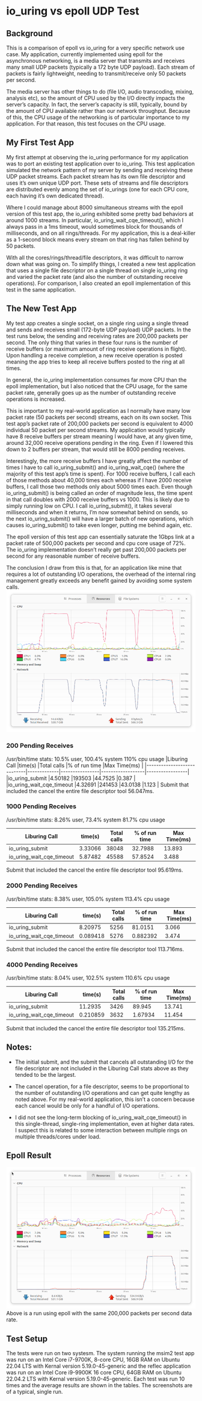 # io_uring vs epoll UDP Test
## Background
This is a comparison of epoll vs io_uring for a very specific network use case. My application, currently implemented using epoll for the asynchronous networking, is a media server that transmits and receives many small UDP packets (typically a 172 byte UDP payload). Each stream of packets is fairly lightweight, needing to transmit/receive only 50 packets per second.

The media server has other things to do (file I/O, audio transcoding, mixing, analysis etc), so the amount of CPU used by the I/O directly impacts the server’s capacity. In fact, the server’s capacity is still, typically, bound by the amount of CPU available rather than our network throughput. Because of this, the CPU usage of the networking is of particular importance to my application. For that reason, this test focuses on the CPU usage.

## My First Test App
My first attempt at observing the io_uring performance for my application was to port an existing test application over to io_uring. This test application simulated the network pattern of my server by sending and receiving these UDP packet streams. Each packet stream has its own file descriptor and uses it’s own unique UDP port. These sets of streams and file descriptors are distributed evenly among the set of io_urings (one for each CPU core, each having it’s own dedicated thread).

Where I could manage about 8000 simultaneous streams with the epoll version of this test app, the io_uring exhibited some pretty bad behaviors at around 1000 streams. In particular, io_uring_wait_cqe_timeout(), which I always pass in a 1ms timeout, would sometimes block for thousands of milliseconds, and on all rings/threads. For my application, this is a deal-killer as a 1-second block means every stream on that ring has fallen behind by 50 packets.

With all the cores/rings/thread/file descriptors, it was difficult to narrow down what was going on. To simplify things, I created a new test application that uses a single file descriptor on a single thread on single io_uring ring and varied the packet rate (and also the number of outstanding receive operations). For comparison, I also created an epoll implementation of this test in the same application.

## The New Test App
My test app creates a single socket, on a single ring using a single thread and sends and receives small (172-byte UDP payload) UDP packets. In the test runs below, the sending and receiving rates are 200,000 packets per second. The only thing that varies in these four runs is the number of receive buffers (or maximum amount of ring receive operations in flight). Upon handling a receive completion, a new receive operation is posted meaning the app tries to keep all receive buffers posted to the ring at all times.

In general, the io_uring implementation consumes far more CPU than the epoll implementation, but I also noticed that the CPU usage, for the same packet rate, generally goes up as the number of outstanding receive operations is increased.

This is important to my real-world application as I normally have many low packet rate (50 packets per second) streams, each on its own socket. This test app’s packet rate of 200,000 packets per second is equivalent to 4000 individual 50 packet per second streams. My application would typically have 8 receive buffers per stream meaning I would have, at any given time, around 32,000 receive operations pending in the ring. Even if I lowered this down to 2 buffers per stream, that would still be 8000 pending receives.

Interestingly, the more receive buffers I have greatly affect the number of times I have to call io_uring_submit() and io_uring_wait_cqe() (where the majority of this test app’s time is spent). For 1000 receive buffers, I call each of those methods about 40,000 times each whereas if I have 2000 receive buffers, I call those two methods only about 5000 times each. Even though io_uring_submit() is being called an order of magnitude less, the time spent in that call doubles with 2000 receive buffers vs 1000. This is likely due to simply running low on CPU. I call io_uring_submit(), it takes several milliseconds and when it returns, I’m now somewhat behind on sends, so the next io_uring_submit() will have a larger batch of new operations, which causes io_uring_submit() to take even longer, putting me behind again, etc.

The epoll version of this test app can essentially saturate the 1Gbps link at a packet rate of 500,000 packets per second and cpu core usage of 72%. The io_uring implementation doesn’t really get past 200,000 packets per second for any reasonable number of receive buffers.

The conclusion I draw from this is that, for an application like mine that requires a lot of outstanding I/O operations, the overhead of the internal ring management greatly exceeds any benefit gained by avoiding some system calls.
![Screenshot CPU and Network Utilization during test runs](https://github.com/bateyejoe/AsyncUdpTests/blob/main/images/io_uring_200000.png)

### 200 Pending Receives

/usr/bin/time stats:
10.5% user, 100.4% system 110% cpu usage
|Liburing Call               |time(s)      |Total calls     |% of run time     |Max Time(ms)     |
|----------------------------|-------------|----------------|------------------|-----------------|
|io_uring_submit             |4.50182      |193503          |44.7525           |0.387            |
|io_uring_wait_cqe_timeout   |4.32691      |241453          |43.0138           |1.123            |
Submit that included the cancel the entire file descriptor tool 56.047ms.

### 1000 Pending Receives

/usr/bin/time stats:
8.26% user, 73.4% system 81.7% cpu usage

|Liburing Call               |time(s)      |Total calls     |% of run time     |Max Time(ms)     |
|----------------------------|-------------|----------------|------------------|-----------------|
|io_uring_submit             |3.33066      |38048           |32.7988           |13.893           |
|io_uring_wait_cqe_timeout   |5.87482      |45588           |57.8524           |3.488            |

Submit that included the cancel the entire file descriptor tool 95.619ms.

### 2000 Pending Receives

/usr/bin/time stats:
8.38% user, 105.0% system 113.4% cpu usage

|Liburing Call               |time(s)      |Total calls     |% of run time     |Max Time(ms)     |
|----------------------------|-------------|----------------|------------------|-----------------|
|io_uring_submit             |8.20975      |5256            |81.0151           |3.066            |
|io_uring_wait_cqe_timeout   |0.089418     |5276            |0.882392          |3.474            |

Submit that included the cancel the entire file descriptor tool 113.716ms.

### 4000 Pending Receives

/usr/bin/time stats:
8.04% user, 102.5% system 110.6% cpu usage

|Liburing Call               |time(s)      |Total calls     |% of run time     |Max Time(ms)     |
|----------------------------|-------------|----------------|------------------|-----------------|
|io_uring_submit             |11.2935      |3426            |89.945            |13.741           |
|io_uring_wait_cqe_timeout   |0.210859     |3632            |1.67934           |11.454           |

Submit that included the cancel the entire file descriptor tool 135.215ms.

## Notes:
- The initial submit, and the submit that cancels all outstanding I/O for the file descriptor are not included in the Liburing Call stats above as they tended to be the largest.

- The cancel operation, for a file descriptor, seems to be proportional to the number of outstanding I/O operations and can get quite lengthy as noted above. For my real-world application, this isn’t a concern because each cancel would be only for a handful of I/O operations.

- I did not see the long-term blocking of io_uring_wait_cqe_timeout() in this single-thread, single-ring implementation, even at higher data rates. I suspect this is related to some interaction between multiple rings on multiple threads/cores under load. 

## Epoll Result
![Screenshot of CPU and Network Utilization for epoll test](https://github.com/bateyejoe/AsyncUdpTests/blob/main/images/epoll_200000.png)
Above is a run using epoll with the same 200,000 packets per second data rate.

## Test Setup
The tests were run on two systesm. The system running the msim2 test app was run on an Intel Core i7-9700K, 8-core CPU, 16GB RAM on Ubuntu 22.04 LTS with Kernal version 5.19.0-45-generic and the reflec application was run on an Intel Core i9-9900K 16 core CPU, 64GB RAM on Ubuntu 22.04.2 LTS with Kernal version 5.19.0-45-generic.
Each test was run 10 times and the average results are shown in the tables. The screenshots are of a typical, single run.
